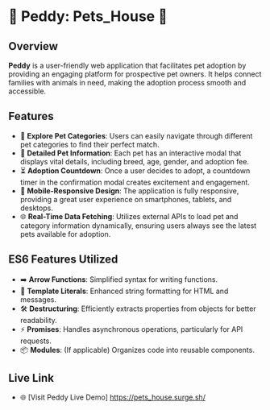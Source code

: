 # 🌟 Peddy: Pets_House 🐾

## Overview
**Peddy** is a user-friendly web application that facilitates pet adoption by providing an engaging platform for prospective pet owners. It helps connect families with animals in need, making the adoption process smooth and accessible.

## Features
- 🐶 **Explore Pet Categories**: Users can easily navigate through different pet categories to find their perfect match.
- 🐾 **Detailed Pet Information**: Each pet has an interactive modal that displays vital details, including breed, age, gender, and adoption fee.
- ⏳ **Adoption Countdown**: Once a user decides to adopt, a countdown timer in the confirmation modal creates excitement and engagement.
- 📱 **Mobile-Responsive Design**: The application is fully responsive, providing a great user experience on smartphones, tablets, and desktops.
- 🌐 **Real-Time Data Fetching**: Utilizes external APIs to load pet and category information dynamically, ensuring users always see the latest pets available for adoption.

## ES6 Features Utilized
- ➡️ **Arrow Functions**: Simplified syntax for writing functions.
- 💬 **Template Literals**: Enhanced string formatting for HTML and messages.
- 🛠️ **Destructuring**: Efficiently extracts properties from objects for better readability.
- ⚡ **Promises**: Handles asynchronous operations, particularly for API requests.
- 📦 **Modules**: (If applicable) Organizes code into reusable components.

## Live Link

- 🌐 [Visit Peddy Live Demo] https://pets_house.surge.sh/



